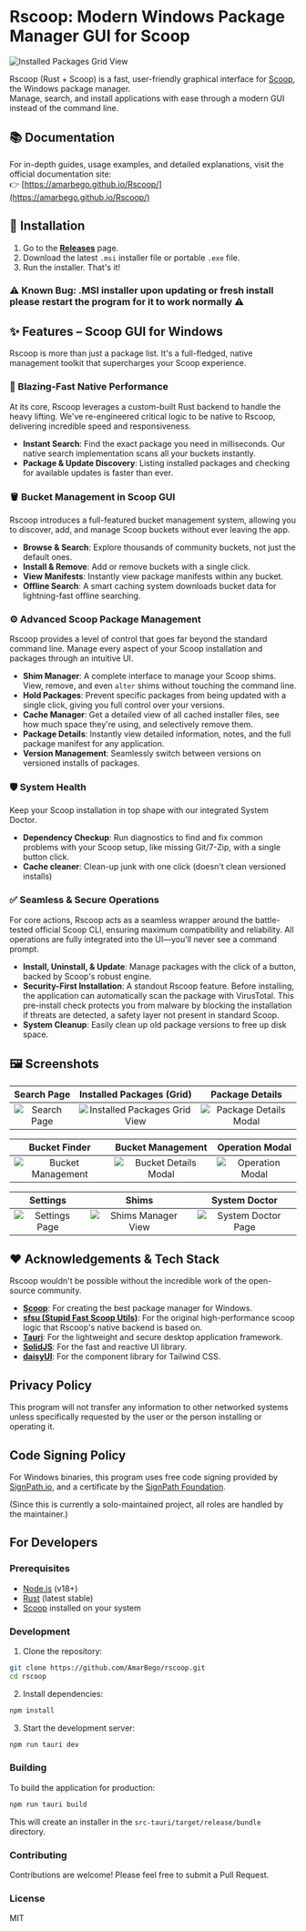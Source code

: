 # Rscoop: Modern Windows Package Manager GUI for Scoop

![Installed Packages Grid View](pics/installedpackages.png) 

Rscoop (Rust + Scoop) is a fast, user-friendly graphical interface for [Scoop](https://scoop.sh), the Windows package manager.  
Manage, search, and install applications with ease through a modern GUI instead of the command line.

## 📚 Documentation

For in-depth guides, usage examples, and detailed explanations, visit the official documentation site:  
👉 [https://amarbego.github.io/Rscoop/](https://amarbego.github.io/Rscoop/)

## 🚀 Installation

1.  Go to the [**Releases**](https://github.com/AmarBego/rscoop/releases) page.
2.  Download the latest `.msi` installer file or portable `.exe` file.
3.  Run the installer. That's it!

### ⚠️ Known Bug: .MSI installer upon updating or fresh install please restart the program for it to work normally ⚠️


## ✨ Features – Scoop GUI for Windows

Rscoop is more than just a package list. It's a full-fledged, native management toolkit that supercharges your Scoop experience.

### 🚀 Blazing-Fast Native Performance
At its core, Rscoop leverages a custom-built Rust backend to handle the heavy lifting. We've re-engineered critical logic to be native to Rscoop, delivering incredible speed and responsiveness.
- **Instant Search**: Find the exact package you need in milliseconds. Our native search implementation scans all your buckets instantly.
- **Package & Update Discovery**: Listing installed packages and checking for available updates is faster than ever.

### 🪣 Bucket Management in Scoop GUI
Rscoop introduces a full-featured bucket management system, allowing you to discover, add, and manage Scoop buckets without ever leaving the app.
- **Browse & Search**: Explore thousands of community buckets, not just the default ones.
- **Install & Remove**: Add or remove buckets with a single click.
- **View Manifests**: Instantly view package manifests within any bucket.
- **Offline Search**: A smart caching system downloads bucket data for lightning-fast offline searching.

### ⚙️ Advanced Scoop Package Management
Rscoop provides a level of control that goes far beyond the standard command line. Manage every aspect of your Scoop installation and packages through an intuitive UI.
- **Shim Manager**: A complete interface to manage your Scoop shims. View, remove, and even `alter` shims without touching the command line.
- **Hold Packages**: Prevent specific packages from being updated with a single click, giving you full control over your versions.
- **Cache Manager**: Get a detailed view of all cached installer files, see how much space they're using, and selectively remove them.
- **Package Details**: Instantly view detailed information, notes, and the full package manifest for any application.
- **Version Management**: Seamlessly switch between versions on versioned installs of packages.

### 🛡️ System Health
Keep your Scoop installation in top shape with our integrated System Doctor.
- **Dependency Checkup**: Run diagnostics to find and fix common problems with your Scoop setup, like missing Git/7-Zip, with a single button click.
- **Cache cleaner**: Clean-up junk with one click (doesn't clean versioned installs)

### ✅ Seamless & Secure Operations
For core actions, Rscoop acts as a seamless wrapper around the battle-tested official Scoop CLI, ensuring maximum compatibility and reliability. All operations are fully integrated into the UI—you'll never see a command prompt.
- **Install, Uninstall, & Update**: Manage packages with the click of a button, backed by Scoop's robust engine.
- **Security-First Installation**: A standout Rscoop feature. Before installing, the application can automatically scan the package with VirusTotal. This pre-install check protects you from malware by blocking the installation if threats are detected, a safety layer not present in standard Scoop.
- **System Cleanup**: Easily clean up old package versions to free up disk space.

## 🖼️ Screenshots

| Search Page | Installed Packages (Grid) | Package Details |
| :---: | :---: | :---: |
| ![Search Page](pics/packagesearch.png) | ![Installed Packages Grid View](pics/installedpackages.png) | ![Package Details Modal](pics/packagemodal.png) |

| Bucket Finder | Bucket Management | Operation Modal |
| :---: | :---: | :---: |
| ![Bucket Management](pics/bucketsearch.png) | ![Bucket Details Modal](pics/bucket.png) | ![Operation Modal](pics/bucketmodal.png) |

| Settings | Shims | System Doctor |
| :---: | :---: | :---: |
| ![Settings Page](pics/settings.png) | ![Shims Manager View](pics/shims.png) | ![System Doctor Page](pics/doctor.png) |



## ❤️ Acknowledgements & Tech Stack

Rscoop wouldn't be possible without the incredible work of the open-source community.

-   **[Scoop](https://scoop.sh/)**: For creating the best package manager for Windows.
-   **[sfsu (Stupid Fast Scoop Utils)](https://github.com/winpax/sfsu)**: For the original high-performance scoop logic that Rscoop's native backend is based on.
-   **[Tauri](https://tauri.app/)**: For the lightweight and secure desktop application framework.
-   **[SolidJS](https://www.solidjs.com/)**: For the fast and reactive UI library.
-   **[daisyUI](https://daisyui.com/)**: For the component library for Tailwind CSS.

## Privacy Policy

This program will not transfer any information to other networked systems unless specifically requested by the user or the person installing or operating it.

## Code Signing Policy

For Windows binaries, this program uses free code signing provided by [SignPath.io](https://signpath.io), and a certificate by the [SignPath Foundation](https://signpath.org/).

(Since this is currently a solo-maintained project, all roles are handled by the maintainer.)

## For Developers

### Prerequisites

- [Node.js](https://nodejs.org/) (v18+)
- [Rust](https://www.rust-lang.org/tools/install) (latest stable)
- [Scoop](https://scoop.sh/) installed on your system

### Development

1. Clone the repository:

```bash
git clone https://github.com/AmarBego/rscoop.git
cd rscoop
```

2. Install dependencies:

```bash
npm install
```

3. Start the development server:

```bash
npm run tauri dev
```

### Building

To build the application for production:

```bash
npm run tauri build
```

This will create an installer in the `src-tauri/target/release/bundle` directory.

### Contributing

Contributions are welcome! Please feel free to submit a Pull Request.

### License

MIT
